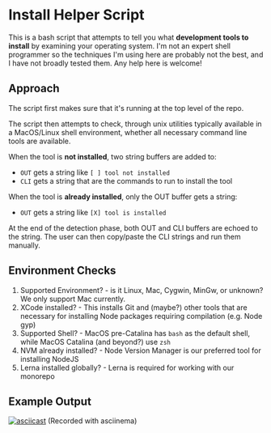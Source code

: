 # Install Helper Script

This is a bash script that attempts to tell you what **development tools to install** by examining your operating system. I'm not an expert shell programmer so the techniques I'm using here are probably not the best, and I have not broadly tested them. Any help here is welcome!

## Approach

The script first makes sure that it's running at the top level of the repo.

The script then attempts to check, through unix utilities typically available in a MacOS/Linux shell environment, whether all necessary command line tools are available.

When the tool is **not installed**, two string buffers are added to:
* `OUT` gets a string like `[ ] tool not installed`
* `CLI` gets a string that are the commands to run to install the tool

When the tool is **already installed**, only the OUT buffer gets a string:
* `OUT` gets a string like `[X] tool is installed`

At the end of the detection phase, both OUT and CLI buffers are echoed to the string. The user can then copy/paste the CLI strings and run them manually.

## Environment Checks

1. Supported Environment? - is it Linux, Mac, Cygwin, MinGw, or unknown? We only support Mac currently.
2. XCode installed? - This installs Git and (maybe?) other tools that are necessary for installing Node packages requiring compilation (e.g. Node gyp)
3. Supported Shell? - MacOS pre-Catalina has `bash` as the default shell, while MacOS Catalina (and beyond?) use `zsh`
4. NVM already installed? - Node Version Manager is our preferred tool for installing NodeJS
5. Lerna installed globally? - Lerna is required for working with our monorepo

## Example Output

[![asciicast](https://asciinema.org/a/bsNtYXRjx15M7dp8wmsnwywlY.svg?autoplay=1)](https://asciinema.org/a/bsNtYXRjx15M7dp8wmsnwywlY)
(Recorded with asciinema)

